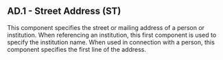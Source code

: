 ## AD.1 - Street Address (ST)

This component specifies the street or mailing address of a person or institution. When referencing an institution, this first component is used to specify the institution name. When used in connection with a person, this component specifies the first line of the address.
